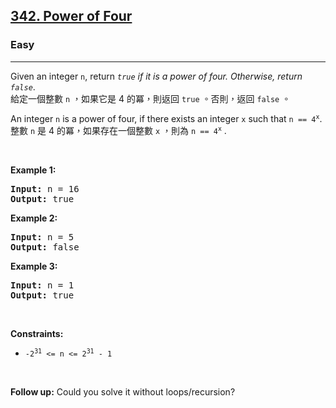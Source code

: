 <h2><a href="https://leetcode.com/problems/power-of-four/">342. Power of Four</a></h2><h3>Easy</h3><hr><div><p data-immersive-translate-effect="1" data-immersive_translate_walked="abfdd5cd-eedb-4cd8-9b95-d0f4f9afcea2">Given an integer <code data-immersive-translate-effect="1" data-immersive_translate_walked="abfdd5cd-eedb-4cd8-9b95-d0f4f9afcea2">n</code>, return <em data-immersive-translate-effect="1" data-immersive_translate_walked="abfdd5cd-eedb-4cd8-9b95-d0f4f9afcea2"><code data-immersive-translate-effect="1" data-immersive_translate_walked="abfdd5cd-eedb-4cd8-9b95-d0f4f9afcea2">true</code> if it is a power of four. Otherwise, return <code data-immersive-translate-effect="1" data-immersive_translate_walked="abfdd5cd-eedb-4cd8-9b95-d0f4f9afcea2">false</code></em>.<font class="notranslate immersive-translate-target-wrapper" lang="zh-TW" data-immersive-translate-translation-element-mark="1"><br><font class="notranslate immersive-translate-target-translation-theme-none immersive-translate-target-translation-block-wrapper-theme-none immersive-translate-target-translation-block-wrapper" data-immersive-translate-translation-element-mark="1"><font class="notranslate immersive-translate-target-inner immersive-translate-target-translation-theme-none-inner" data-immersive-translate-translation-element-mark="1">給定一個整數 <code data-immersive-translate-effect="1" data-immersive_translate_walked="abfdd5cd-eedb-4cd8-9b95-d0f4f9afcea2">n</code> ，如果它是 4 的冪，則返回 <code data-immersive-translate-effect="1" data-immersive_translate_walked="abfdd5cd-eedb-4cd8-9b95-d0f4f9afcea2">true</code> 。否則，返回 <code data-immersive-translate-effect="1" data-immersive_translate_walked="abfdd5cd-eedb-4cd8-9b95-d0f4f9afcea2">false</code> 。</font></font></font></p>

<p data-immersive-translate-effect="1" data-immersive_translate_walked="abfdd5cd-eedb-4cd8-9b95-d0f4f9afcea2">An integer <code data-immersive-translate-effect="1" data-immersive_translate_walked="abfdd5cd-eedb-4cd8-9b95-d0f4f9afcea2">n</code> is a power of four, if there exists an integer <code data-immersive-translate-effect="1" data-immersive_translate_walked="abfdd5cd-eedb-4cd8-9b95-d0f4f9afcea2">x</code> such that <code data-immersive-translate-effect="1" data-immersive_translate_walked="abfdd5cd-eedb-4cd8-9b95-d0f4f9afcea2">n == 4<sup>x</sup></code>.<font class="notranslate immersive-translate-target-wrapper" lang="zh-TW" data-immersive-translate-translation-element-mark="1"><br><font class="notranslate immersive-translate-target-translation-theme-none immersive-translate-target-translation-block-wrapper-theme-none immersive-translate-target-translation-block-wrapper" data-immersive-translate-translation-element-mark="1"><font class="notranslate immersive-translate-target-inner immersive-translate-target-translation-theme-none-inner" data-immersive-translate-translation-element-mark="1">整數 <code data-immersive-translate-effect="1" data-immersive_translate_walked="abfdd5cd-eedb-4cd8-9b95-d0f4f9afcea2">n</code> 是 4 的冪，如果存在一個整數 <code data-immersive-translate-effect="1" data-immersive_translate_walked="abfdd5cd-eedb-4cd8-9b95-d0f4f9afcea2">x</code> ，則為 <code data-immersive-translate-effect="1" data-immersive_translate_walked="abfdd5cd-eedb-4cd8-9b95-d0f4f9afcea2">n == 4<sup>x</sup></code> .</font></font></font></p>

<p>&nbsp;</p>
<p><strong class="example">Example 1:</strong></p>
<pre><strong>Input:</strong> n = 16
<strong>Output:</strong> true
</pre><p><strong class="example">Example 2:</strong></p>
<pre><strong>Input:</strong> n = 5
<strong>Output:</strong> false
</pre><p><strong class="example">Example 3:</strong></p>
<pre><strong>Input:</strong> n = 1
<strong>Output:</strong> true
</pre>
<p>&nbsp;</p>
<p><strong>Constraints:</strong></p>

<ul>
	<li><code>-2<sup>31</sup> &lt;= n &lt;= 2<sup>31</sup> - 1</code></li>
</ul>

<p>&nbsp;</p>
<strong>Follow up:</strong> Could you solve it without loops/recursion?</div>